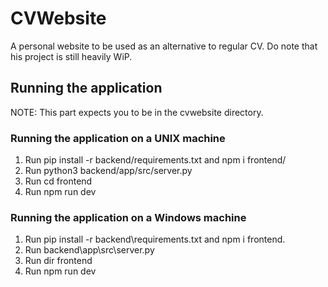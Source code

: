 # CVWebsite

A personal website to be used as an alternative to regular CV.
Do note that his project is still heavily WiP.

## Running the application

NOTE: This part expects you to be in the cvwebsite directory.

### Running the application on a UNIX machine

1. Run pip install -r backend/requirements.txt and npm i frontend/
2. Run python3 backend/app/src/server.py
3. Run cd frontend
4. Run npm run dev

### Running the application on a Windows machine

1. Run pip install -r backend\requirements.txt and npm i frontend.
2. Run backend\app\src\server.py
3. Run dir frontend
4. Run npm run dev
